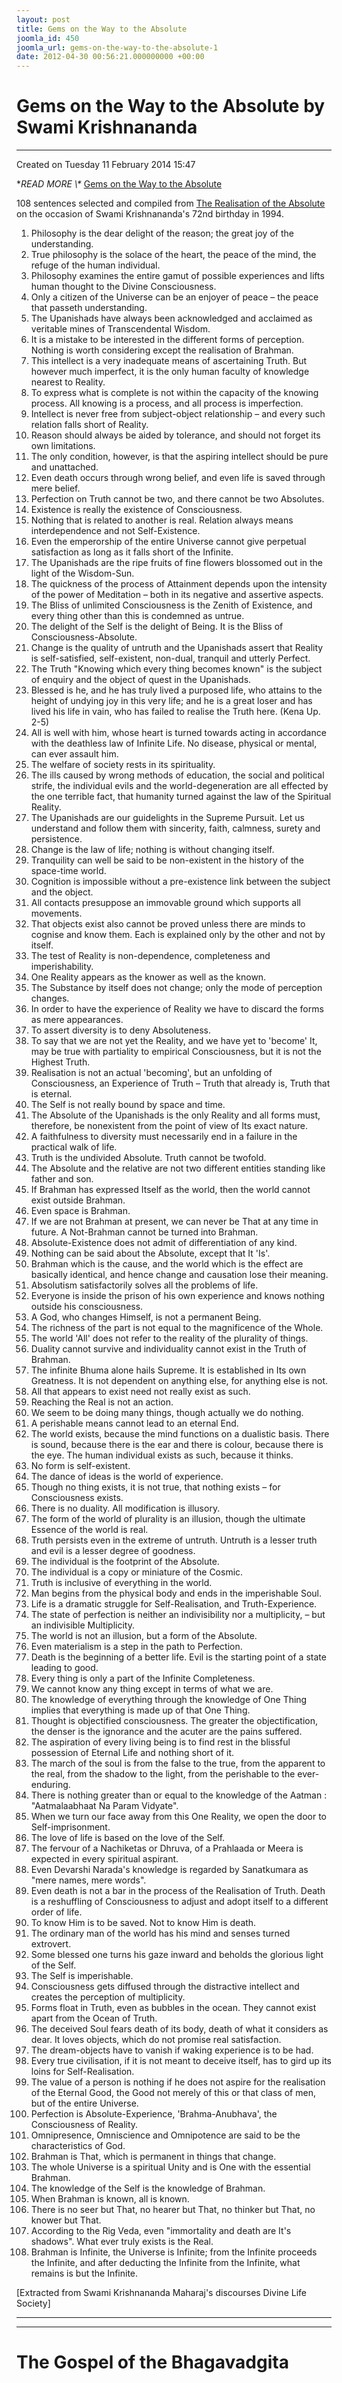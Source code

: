 ```yaml
---
layout: post
title: Gems on the Way to the Absolute
joomla_id: 450
joomla_url: gems-on-the-way-to-the-absolute-1
date: 2012-04-30 00:56:21.000000000 +00:00
---
```

# Gems on the Way to the Absolute by Swami Krishnananda

* * *

Created on Tuesday 11 February 2014 15:47

**READ MORE \\\** [Gems on the Way to the Absolute](http://www.swami-krishnananda.org/disc/disc_56.html)

108 sentences selected and compiled from [The Realisation of the Absolute](http://www.swami-krishnananda.org/realis_0.html) on the occasion of Swami Krishnananda's 72nd birthday in 1994.

1. Philosophy is the dear delight of the reason; the great joy of the understanding.
2. True philosophy is the solace of the heart, the peace of the mind, the refuge of the human individual.
3. Philosophy examines the entire gamut of possible experiences and lifts human thought to the Divine Consciousness. 
4. Only a citizen of the Universe can be an enjoyer of peace – the peace that passeth understanding.
5. The Upanishads have always been acknowledged and acclaimed as veritable mines of Transcendental Wisdom.
6. It is a mistake to be interested in the different forms of perception. Nothing is worth considering except the realisation of Brahman.
7. This intellect is a very inadequate means of ascertaining Truth. But however much imperfect, it is the only human faculty of knowledge nearest to Reality.
8. To express what is complete is not within the capacity of the knowing process. All knowing is a process, and all process is imperfection.
9. Intellect is never free from subject-object relationship – and every such relation falls short of Reality.
10. Reason should always be aided by tolerance, and should not forget its own limitations.
11. The only condition, however, is that the aspiring intellect should be pure and unattached.
12. Even death occurs through wrong belief, and even life is saved through mere belief. 
13. Perfection on Truth cannot be two, and there cannot be two Absolutes.
14. Existence is really the existence of Consciousness.
15. Nothing that is related to another is real. Relation always means interdependence and not Self-Existence.
16. Even the emperorship of the entire Universe cannot give perpetual satisfaction as long as it falls short of the Infinite. 
17. The Upanishads are the ripe fruits of fine flowers blossomed out in the light of the Wisdom-Sun. 
18. The quickness of the process of Attainment depends upon the intensity of the power of Meditation – both in its negative and assertive aspects.
19. The Bliss of unlimited Consciousness is the Zenith of Existence, and every thing other than this is condemned as untrue.
20. The delight of the Self is the delight of Being. It is the Bliss of Consciousness-Absolute.
21. Change is the quality of untruth and the Upanishads assert that Reality is self-satisfied, self-existent, non-dual, tranquil and utterly Perfect.
22. The Truth "Knowing which every thing becomes known" is the subject of enquiry and the object of quest in the Upanishads.
23. Blessed is he, and he has truly lived a purposed life, who attains to the height of undying joy in this very life; and he is a great loser and has lived his life in vain, who has failed to realise the Truth here. (Kena Up. 2-5)
24. All is well with him, whose heart is turned towards acting in accordance with the deathless law of Infinite Life. No disease, physical or mental, can ever assault him.
25. The welfare of society rests in its spirituality.
26. The ills caused by wrong methods of education, the social and political strife, the individual evils and the world-degeneration are all effected by the one terrible fact, that humanity turned against the law of the Spiritual Reality.
27. The Upanishads are our guidelights in the Supreme Pursuit. Let us understand and follow them with sincerity, faith, calmness, surety and persistence. 
28. Change is the law of life; nothing is without changing itself.
29. Tranquility can well be said to be non-existent in the history of the space-time world. 
30. Cognition is impossible without a pre-existence link between the subject and the object.
31. All contacts presuppose an immovable ground which supports all movements. 
32. That objects exist also cannot be proved unless there are minds to cognise and know them. Each is explained only by the other and not by itself. 
33. The test of Reality is non-dependence, completeness and imperishability.
34. One Reality appears as the knower as well as the known. 
35. The Substance by itself does not change; only the mode of perception changes. 
36. In order to have the experience of Reality we have to discard the forms as mere appearances.
37. To assert diversity is to deny Absoluteness.
38. To say that we are not yet the Reality, and we have yet to 'become' It, may be true with partiality to empirical Consciousness, but it is not the Highest Truth. 
39. Realisation is not an actual 'becoming', but an unfolding of Consciousness, an Experience of Truth – Truth that already is, Truth that is eternal. 
40. The Self is not really bound by space and time. 
41. The Absolute of the Upanishads is the only Reality and all forms must, therefore, be nonexistent from the point of view of Its exact nature.
42. A faithfulness to diversity must necessarily end in a failure in the practical walk of life. 
43. Truth is the undivided Absolute. Truth cannot be twofold. 
44. The Absolute and the relative are not two different entities standing like father and son.
45. If Brahman has expressed Itself as the world, then the world cannot exist outside Brahman.
46. Even space is Brahman. 
47. If we are not Brahman at present, we can never be That at any time in future. A Not-Brahman cannot be turned into Brahman. 
48. Absolute-Existence does not admit of differentiation of any kind.
49. Nothing can be said about the Absolute, except that It 'Is'.
50. Brahman which is the cause, and the world which is the effect are basically identical, and hence change and causation lose their meaning. 
51. Absolutism satisfactorily solves all the problems of life.
52. Everyone is inside the prison of his own experience and knows nothing outside his consciousness. 
53. A God, who changes Himself, is not a permanent Being. 
54. The richness of the part is not equal to the magnificence of the Whole.
55. The world 'All' does not refer to the reality of the plurality of things.
56. Duality cannot survive and individuality cannot exist in the Truth of Brahman. 
57. The infinite Bhuma alone hails Supreme. It is established in Its own Greatness. It is not dependent on anything else, for anything else is not. 
58. All that appears to exist need not really exist as such. 
59. Reaching the Real is not an action. 
60. We seem to be doing many things, though actually we do nothing. 
61. A perishable means cannot lead to an eternal End. 
62. The world exists, because the mind functions on a dualistic basis. There is sound, because there is the ear and there is colour, because there is the eye. The human individual exists as such, because it thinks. 
63. No form is self-existent.
64. The dance of ideas is the world of experience.
65. Though no thing exists, it is not true, that nothing exists – for Consciousness exists. 
66. There is no duality. All modification is illusory. 
67. The form of the world of plurality is an illusion, though the ultimate Essence of the world is real.
68. Truth persists even in the extreme of untruth. Untruth is a lesser truth and evil is a lesser degree of goodness. 
69. The individual is the footprint of the Absolute. 
70. The individual is a copy or miniature of the Cosmic.
71. Truth is inclusive of everything in the world. 
72. Man begins from the physical body and ends in the imperishable Soul.
73. Life is a dramatic struggle for Self-Realisation, and Truth-Experience.
74. The state of perfection is neither an indivisibility nor a multiplicity, – but an indivisible Multiplicity.
75. The world is not an illusion, but a form of the Absolute.
76. Even materialism is a step in the path to Perfection. 
77. Death is the beginning of a better life. Evil is the starting point of a state leading to good. 
78. Every thing is only a part of the Infinite Completeness.
79. We cannot know any thing except in terms of what we are. 
80. The knowledge of everything through the knowledge of One Thing implies that everything is made up of that One Thing.
81. Thought is objectified consciousness. The greater the objectification, the denser is the ignorance and the acuter are the pains suffered. 
82. The aspiration of every living being is to find rest in the blissful possession of Eternal Life and nothing short of it. 
83. The march of the soul is from the false to the true, from the apparent to the real, from the shadow to the light, from the perishable to the ever-enduring. 
84. There is nothing greater than or equal to the knowledge of the Aatman : "Aatmalaabhaat Na Param Vidyate".
85. When we turn our face away from this One Reality, we open the door to Self-imprisonment.
86. The love of life is based on the love of the Self. 
87. The fervour of a Nachiketas or Dhruva, of a Prahlaada or Meera is expected in every spiritual aspirant.
88. Even Devarshi Narada's knowledge is regarded by Sanatkumara as "mere names, mere words".
89. Even death is not a bar in the process of the Realisation of Truth. Death is a reshuffling of Consciousness to adjust and adopt itself to a different order of life. 
90. To know Him is to be saved. Not to know Him is death. 
91. The ordinary man of the world has his mind and senses turned extrovert.
92. Some blessed one turns his gaze inward and beholds the glorious light of the Self. 
93. The Self is imperishable. 
94. Consciousness gets diffused through the distractive intellect and creates the perception of multiplicity.
95. Forms float in Truth, even as bubbles in the ocean. They cannot exist apart from the Ocean of Truth. 
96. The deceived Soul fears death of its body, death of what it considers as dear. It loves objects, which do not promise real satisfaction. 
97. The dream-objects have to vanish if waking experience is to be had. 
98. Every true civilisation, if it is not meant to deceive itself, has to gird up its loins for Self-Realisation. 
99. The value of a person is nothing if he does not aspire for the realisation of the Eternal Good, the Good not merely of this or that class of men, but of the entire Universe. 
100. Perfection is Absolute-Experience, 'Brahma-Anubhava', the Consciousness of Reality. 
101. Omnipresence, Omniscience and Omnipotence are said to be the characteristics of God. 
102. Brahman is That, which is permanent in things that change. 
103. The whole Universe is a spiritual Unity and is One with the essential Brahman. 
104. The knowledge of the Self is the knowledge of Brahman. 
105. When Brahman is known, all is known. 
106. There is no seer but That, no hearer but That, no thinker but That, no knower but That.
107. According to the Rig Veda, even "immortality and death are It's shadows". What ever truly exists is the Real.
108. Brahman is Infinite, the Universe is Infinite; from the Infinite proceeds the Infinite, and after deducting the Infinite from the Infinite, what remains is but the Infinite.

[Extracted from Swami Krishnananda Maharaj's discourses Divine Life Society]

* * *



* * *



# The Gospel of the Bhagavadgita

